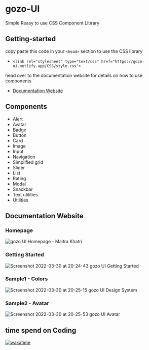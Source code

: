 # gozo-UI
Simple Reasy to use CSS Component Library
## Getting-started
copy paste this code in your `<head>` section to use the CSS library
- `<link rel="stylesheet" type="text/css" href="https://gozo-ui.netlify.app/CSS/style.css">`

head over to the documentation website for details on how to use components
- [Documentation Website](https://gozo-ui.netlify.app/docs/components.html)
## Components
- Alert
- Avatar
- Badge
- Button
- Card
- Image
- Input
- Navigation
- Simplified grid
- Slider
- List
- Rating
- Modal
- Snackbar
- Text utilities
- Utilities
## Documentation Website
### Homepage
![gozo UI Homepage - Maitra Khatri](https://user-images.githubusercontent.com/54719132/153269251-45bb95c0-743a-4a13-94d4-227246bf0df5.png)
### Getting Started
![Screenshot 2022-03-30 at 20-24-43 gozo UI Getting Started](https://user-images.githubusercontent.com/54719132/160865201-c6cbce46-0c97-4974-869c-2087101bd95d.png)
### Sample1 - Colors
![Screenshot 2022-03-30 at 20-25-15 gozo UI Design System](https://user-images.githubusercontent.com/54719132/160865303-7349cc49-381d-46a0-aacf-f2677e757d32.png)
### Sample2 - Avatar
![Screenshot 2022-03-30 at 20-25-53 gozo UI Avatar](https://user-images.githubusercontent.com/54719132/160865369-237800c6-57fc-4fc7-9093-1521c050bbcd.png)
## time spend on Coding
[![wakatime](https://wakatime.com/badge/user/05f14298-6a22-4625-9558-d6e0c3d352b9/project/506cfb98-cafc-47bd-929a-7d3d495a49a9.svg)](https://wakatime.com/badge/user/05f14298-6a22-4625-9558-d6e0c3d352b9/project/506cfb98-cafc-47bd-929a-7d3d495a49a9)
